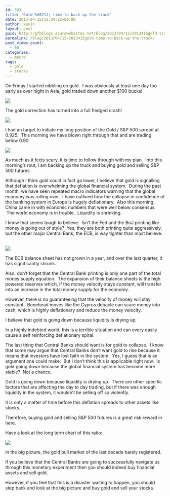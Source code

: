 ```yaml
---
id: 303
title: 'Gold &#8211; time to back up the truck'
date: 2013-04-15T12:24:22+00:00
author: kevin
layout: post
guid: http://gfbblogs.azurewebsites.net/blog/2013/04/15/2013415gold-time-to-back-up-the-truck/
permalink: /blog/2013/04/15/2013415gold-time-to-back-up-the-truck/
post_views_count:
  - 60
categories:
  - macro
tags:
  - gold
  - stocks
---
```

On Friday I started nibbling on gold. &nbsp;I was obviously at least one day too early as over night in Asia, gold traded down another $100 bucks!


![](http://themacrotourist.com/blogs/GOLD%203%20Days%20Apr%2015%2013.gif) 

The gold correction has turned into a full fledged crash!


![](http://themacrotourist.com/blogs/GOLD%20Apr%2015%2013.gif) 

I had an target to initiate my long position of the Gold / S&P 500 spread at 0.925. &nbsp;This morning we have blown right through that and are trading below 0.90.


![](http://static.squarespace.com/static/500f3df9e4b006cb9ec150a3/50c60ecbe4b026203261b4d3/516bed90e4b02d08633e4247/1366027665156/work-disasters-070%20Apr%2015%2013.jpg) 

As much as it feels scary, it is time to follow through with my plan. &nbsp;Into this morning&#8217;s rout, I am backing up the truck and buying gold and selling S&P 500 futures.

Although I think gold could in fact go lower, I believe that gold is signalling that deflation is overwhelming the global financial system. &nbsp;During the past month, we have seen repeated macro indicators warning that the global economy was rolling over. &nbsp;I have outlined how the collapse in confidence of the banking system in Europe is hugely deflationary. &nbsp;Also this morning, China came in with economic numbers that were well below consensus. &nbsp;The world economy is in trouble. &nbsp;Liquidity is shrinking.

I know that seems tough to believe. &nbsp;Isn&#8217;t the Fed and the BoJ printing like money is going out of style? &nbsp;Yes, they are both printing quite aggressively, but the other major Central Bank, the ECB, is way tighter than most believe. &nbsp;


![](http://themacrotourist.com/blogs/ECB%20Total%20Assets%20Apr%2015%2013.gif) 

The ECB balance sheet has not grown in a year, and over the last quarter, it has significantly shrunk. &nbsp;

Also, don&#8217;t forget that the Central Bank printing is only one part of the total money supply equation. &nbsp;The expansion of their balance sheets is the high powered reserves which, if the money velocity stays constant, will transfer into an increase in the total money supply for the economy.

However, there is no guaranteeing that the velocity of money will stay constant. &nbsp;Bonehead moves like the Cyprus debacle can scare money into cash, which is highly deflationary and reduce the money velocity.

I believe that gold is going down because liquidity is drying up.

In a highly indebted world, this is a terrible situation and can every easily cause a self reinforcing deflationary spiral.

The last thing that Central Banks should want is for gold to collapse. &nbsp;I know that some may argue that Central Banks don&#8217;t want gold to rise because it means that investors have lost faith in the system. &nbsp;Yes, I guess that is an argument one could make. &nbsp;But I don&#8217;t think this is applicable right now. &nbsp;Is gold going down because the global financial system has become more stable? &nbsp;Not a chance.

Gold is going down because liquidity is drying up. &nbsp;There are other specific factors that are affecting the day to day trading, but if there was enough liquidity in the system, it wouldn&#8217;t be selling off so violently.

It is only a matter of time before this deflation spreads to other assets like stocks.

Therefore, buying gold and selling S&P 500 futures is a great risk reward in here.

Have a look at the long term chart of this ratio:


![](http://themacrotourist.com/blogs/GLD%20SPX%20LT%20Apr%2015%2013.gif) 

In the big picture, the gold bull market of the last decade barely registered.

If you believe that the Central Banks are going to successfully navigate us through this monetary experiment then you should indeed buy financial assets and sell gold. 

However, if you feel that this is a disaster waiting to happen, you should step back and look at the big picture and buy gold and sell your stocks.